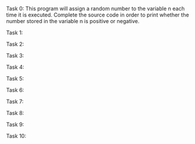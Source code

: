 Task 0: This program will assign a random number to the variable n each time it is executed. Complete the source code in order to print whether the number stored in the variable n is positive or negative.

Task 1: 

Task 2: 

Task 3: 

Task 4: 

Task 5: 

Task 6: 

Task 7: 

Task 8:

Task 9: 

Task 10: 
